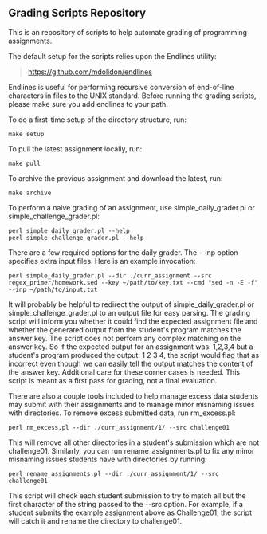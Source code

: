 Grading Scripts Repository
----------------------------

This is an repository of scripts to help automate grading of programming assignments. 

The default setup for the scripts relies upon the Endlines utility:

> https://github.com/mdolidon/endlines

Endlines is useful for performing recursive conversion of end-of-line characters in files to the UNIX standard. Before running the grading scripts, please make sure you add endlines to your path.

To do a first-time setup of the directory structure, run:

```
make setup
```

To pull the latest assignment locally, run:

```
make pull
```

To archive the previous assignment and download the latest, run:

```
make archive
```

To perform a naive grading of an assignment, use simple_daily_grader.pl or simple_challenge_grader.pl:

```
perl simple_daily_grader.pl --help
perl simple_challenge_grader.pl --help
```

There are a few required options for the daily grader. The --inp option specifies extra input files. Here is an example invocation:

```
perl simple_daily_grader.pl --dir ./curr_assignment --src regex_primer/homework.sed --key ~/path/to/key.txt --cmd "sed -n -E -f" --inp ~/path/to/input.txt
```

It will probably be helpful to redirect the output of simple_daily_grader.pl or simple_challenge_grader.pl to an output file for easy parsing. The grading script will inform you whether it could find the expected assignment file and whether the generated output from the student's program matches the answer key. The script does not perform any complex matching on the answer key. So if the expected output for an assignment was: 1,2,3,4 but a student's program produced the output: 1 2 3 4, the script would flag that as incorrect even though we can easily tell the output matches the content of the answer key. Additional care for these corner cases is needed. This script is meant as a first pass for grading, not a final evaluation.

There are also a couple tools included to help manage excess data students may submit with their assignments and to manage minor misnaming issues with directories. To remove excess submitted data, run rm_excess.pl:

```
perl rm_excess.pl --dir ./curr_assignment/1/ --src challenge01
```

This will remove all other directories in a student's submission which are not challenge01. Similarly, you can run rename_assignments.pl to fix any minor misnaming issues students have with directories by running:

```
perl rename_assignments.pl --dir ./curr_assignment/1/ --src challenge01
```

This script will check each student submission to try to match all but the first character of the string passed to the --src option. For example, if a student submits the example assignment above as Challenge01, the script will catch it and rename the directory to challenge01.
